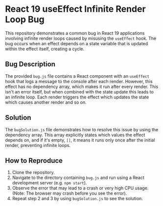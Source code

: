 # React 19 useEffect Infinite Render Loop Bug

This repository demonstrates a common bug in React 19 applications involving infinite render loops caused by misusing the `useEffect` hook.  The bug occurs when an effect depends on a state variable that is updated within the effect itself, creating a cycle.

## Bug Description
The provided `bug.js` file contains a React component with an `useEffect` hook that logs a message to the console after each render. However, this effect has no dependency array, which makes it run after every render.  This isn't an error itself, but when combined with the state update this leads to an infinite loop. Each render triggers the effect which updates the state which causes another render and so on.

## Solution
The `bugSolution.js` file demonstrates how to resolve this issue by using the dependency array. This array explicitly states which values the effect depends on, and if it's empty, `[]`,  it means it runs only once after the initial render, preventing infinite loops.

## How to Reproduce
1. Clone the repository.
2. Navigate to the directory containing `bug.js` and run using a React development server (e.g. `npm start`).
3. Observe the error that may lead to a crash or very high CPU usage. (Note: The browser may crash before you see the error).
4. Repeat step 2 and 3 by using `bugSolution.js` to see the solution.
